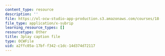 ```yaml
---
content_type: resource
description: ''
file: https://ol-ocw-studio-app-production.s3.amazonaws.com/courses/18-06sc-linear-algebra-fall-2011/a2ffc05a17bff342c1dc14d374d72117_4PnArrxCZLE.srt
file_type: application/x-subrip
learning_resource_types: []
resourcetype: Other
title: 3play caption file
type: OCWFile
uid: a2ffc05a-17bf-f342-c1dc-14d374d72117
---
```

